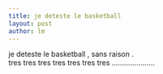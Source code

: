 ```yaml
---
title: je deteste le basketball 
layout: post
author: lm
---
```

<p>je deteste le basketball , sans raison .<br />
tres tres tres tres tres tres tres .....................</p>
